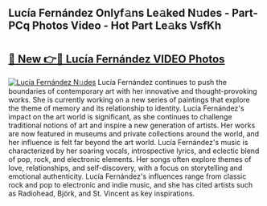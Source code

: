 ## Lucía Fernández Onlyf𝚊ns Le𝚊ked N𝚞des - Part-PCq Photos Video - Hot Part Le𝚊ks VsfKh

# <h2><a href="http://ac36.deff.icu/?id=Luc%c3%ada+Fern%c3%a1ndez">🔗 New 👉🔴 Lucía Fernández VIDEO Photos</a></h2>

[![Lucía Fernández N𝚞des](https://i.imgur.com/rIISA9y.gif)](http://ac36.deff.icu/?id=Luc%c3%ada+Fern%c3%a1ndez)
Lucía Fernández continues to push the boundaries of contemporary art with her innovative and thought-provoking works. She is currently working on a new series of paintings that explore the theme of memory and its relationship to identity. Lucía Fernández's impact on the art world is significant, as she continues to challenge traditional notions of art and inspire a new generation of artists. Her works are now featured in museums and private collections around the world, and her influence is felt far beyond the art world. Lucía Fernández's music is characterized by her soaring vocals, introspective lyrics, and eclectic blend of pop, rock, and electronic elements. Her songs often explore themes of love, relationships, and self-discovery, with a focus on storytelling and emotional authenticity. Lucía Fernández's influences range from classic rock and pop to electronic and indie music, and she has cited artists such as Radiohead, Björk, and St. Vincent as key inspirations.
